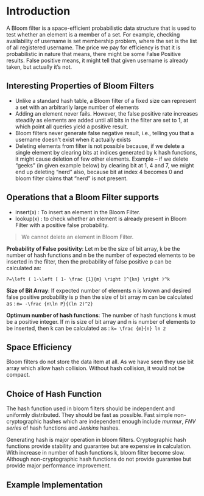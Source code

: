 # Introduction

A Bloom filter is a space-efficient probabilistic data structure that is used to test whether an element is a member of a set. For example, checking availability of username is set membership problem, where the set is the list of all registered username. The price we pay for efficiency is that it is probabilistic in nature that means, there might be some False Positive results. False positive means, it might tell that given username is already taken, but actually it’s not.

## Interesting Properties of Bloom Filters
* Unlike a standard hash table, a Bloom filter of a fixed size can represent a set with an arbitrarily large number of elements
* Adding an element never fails. However, the false positive rate increases steadily as elements are added until all bits in the filter are set to 1, at which point all queries yield a positive result.
* Bloom filters never generate false negative result, i.e., telling you that a username doesn't exist when it actually exists
* Deleting elements from filter is not possible because, if we delete a single element by clearing bits at indices generated by k hash functions, it might cause deletion of few other elements. Example – if we delete “geeks” (in given example below) by clearing bit at 1, 4 and 7, we might end up deleting “nerd” also, because bit at index 4 becomes 0 and bloom filter claims that “nerd” is not present.

## Operations that a Bloom Filter supports
* insert(x) : To insert an element in the Bloom Filter.
* lookup(x) : to check whether an element is already present in Bloom Filter with a positive false probability.

> We cannot delete an element in Bloom Filter.

**Probability of False positivity**: Let m be the size of bit array, k be the number of hash functions and n be the number of expected elements to be inserted in the filter, then the probability of false positive p can be calculated as:
```
P=\left ( 1-\left [ 1- \frac {1}{m} \right ]^{kn} \right )^k
```

**Size of Bit Array**: If expected number of elements n is known and desired false positive probability is p then the size of bit array m can be calculated as : ```m= -\frac {n\ln P}{(ln 2)^2}```


**Optimum number of hash functions**: The number of hash functions k must be a positive integer. If m is size of bit array and n is number of elements to be inserted, then k can be calculated as : ```k= \frac {m}{n} ln 2```

## Space Efficiency
Bloom filters do not store the data item at all. As we have seen they use bit array which allow hash collision. Without hash collision, it would not be compact.

## Choice of Hash Function
The hash function used in bloom filters should be independent and uniformly distributed. They should be fast as possible. Fast simple non-cryptographic hashes which are independent enough include _murmur_, _FNV series_ of hash functions and _Jenkins_ hashes.

Generating hash is major operation in bloom filters. Cryptographic hash functions provide stability and guarantee but are expensive in calculation. With increase in number of hash functions k, bloom filter become slow. Although non-cryptographic hash functions do not provide guarantee but provide major performance improvement.

## Example Implementation

